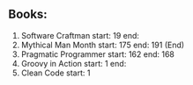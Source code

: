 ## Books:
1. Software Craftman start: 19 end: 
1. Mythical Man Month start: 175 end: 191 (End)
1. Pragmatic Programmer start: 162 end: 168
1. Groovy in Action start: 1 end:
1. Clean Code start: 1
